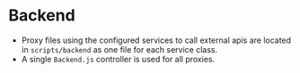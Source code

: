 # Backend

- Proxy files using the configured services to call external apis are located 
  in `scripts/backend` as one file for each service class.
- A single `Backend.js` controller is used for all proxies.
